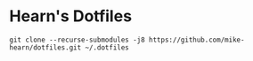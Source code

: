 # Hearn's Dotfiles

```
git clone --recurse-submodules -j8 https://github.com/mike-hearn/dotfiles.git ~/.dotfiles
```

